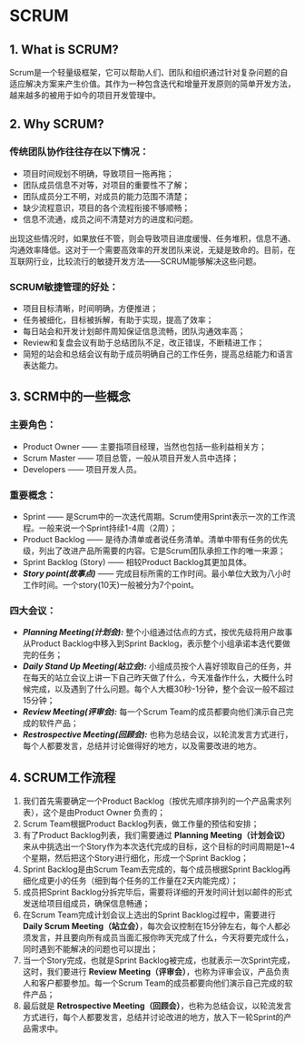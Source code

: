 # SCRUM
## 1. What is SCRUM?
  Scrum是一个轻量级框架，它可以帮助人们、团队和组织通过针对复杂问题的自适应解决方案来产生价值。其作为一种包含迭代和增量开发原则的简单开发方法，越来越多的被用于如今的项目开发管理中。
## 2. Why SCRUM?
### 传统团队协作往往存在以下情况：
* 项目时间规划不明确，导致项目一拖再拖；
* 团队成员信息不对等，对项目的重要性不了解；
* 团队成员分工不明，对成员的能力范围不清楚；
* 缺少流程意识，项目的各个流程衔接不够顺畅；
* 信息不流通，成员之间不清楚对方的进度和问题。

出现这些情况时，如果放任不管，则会导致项目进度缓慢、任务堆积，信息不通、沟通效率降低。这对于一个需要高效率的开发团队来说，无疑是致命的。目前，在互联网行业，比较流行的敏捷开发方法——SCRUM能够解决这些问题。

### SCRUM敏捷管理的好处：
* 项目目标清晰，时间明确，方便推进；
* 任务被细化，目标被拆解，有助于实现，提高了效率；
* 每日站会和开发计划邮件周知保证信息流畅，团队沟通效率高；
* Review和复盘会议有助于总结团队不足，改正错误，不断精进工作；
* 简短的站会和总结会议有助于成员明确自己的工作任务，提高总结能力和语言表达能力。

## 3. SCRM中的一些概念
### 主要角色：
* Product Owner —— 主要指项目经理，当然也包括一些利益相关方；
* Scrum Master —— 项目总管，一般从项目开发人员中选择；
* Developers —— 项目开发人员。

### 重要概念：
* Sprint —— 是Scrum中的一次迭代周期。Scrum使用Sprint表示一次的工作流程。一般来说一个Sprint持续1-4周（2周）；
* Product Backlog —— 是待办清单或者说任务清单。清单中带有任务的优先级，列出了改进产品所需要的内容。它是Scrum团队承担工作的唯一来源；
* Sprint Backlog (Story) —— 相较Product Backlog其更加具体。
* ***Story point(故事点)*** —— 完成目标所需的工作时间。最小单位大致为八小时工作时间。一个story(10天)一般被分为7个point。

### 四大会议：
* ***Planning Meeting(计划会):*** 整个小组通过估点的方式，按优先级将用户故事从Product Backlog中移入到Sprint Backlog，表示整个小组承诺本迭代要做完的任务；
* ***Daily Stand Up Meeting(站立会):*** 小组成员按个人喜好领取自己的任务，并在每天的站立会议上讲一下自己昨天做了什么，今天准备作什么，大概什么时候完成，以及遇到了什么问题。每个人大概30秒-1分钟，整个会议一般不超过15分钟；
* ***Review Meeting(评审会):*** 每一个Scrum Team的成员都要向他们演示自己完成的软件产品；
* ***Restrospective Meeting(回顾会):*** 也称为总结会议，以轮流发言方式进行，每个人都要发言，总结并讨论做得好的地方，以及需要改进的地方。

## 4. SCRUM工作流程
1. 我们首先需要确定一个Product Backlog（按优先顺序排列的一个产品需求列表），这个是由Product Owner 负责的；
2. Scrum Team根据Product Backlog列表，做工作量的预估和安排；
3. 有了Product Backlog列表，我们需要通过 **Planning Meeting（计划会议）** 来从中挑选出一个Story作为本次迭代完成的目标，这个目标的时间周期是1~4个星期，然后把这个Story进行细化，形成一个Sprint Backlog；
4. Sprint Backlog是由Scrum Team去完成的，每个成员根据Sprint Backlog再细化成更小的任务（细到每个任务的工作量在2天内能完成）；
5. 成员把Sprint Backlog分拆完毕后，需要将详细的开发时间计划以邮件的形式发送给项目组成员，确保信息畅通；
6. 在Scrum Team完成计划会议上选出的Sprint Backlog过程中，需要进行 **Daily Scrum Meeting（站立会）**，每次会议控制在15分钟左右，每个人都必须发言，并且要向所有成员当面汇报你昨天完成了什么，今天将要完成什么，同时遇到不能解决的问题也可以提出；
7. 当一个Story完成，也就是Sprint Backlog被完成，也就表示一次Sprint完成，这时，我们要进行 **Review Meeting（评审会）**，也称为评审会议，产品负责人和客户都要参加。每一个Scrum Team的成员都要向他们演示自己完成的软件产品；
8. 最后就是 **Retrospective Meeting（回顾会）**，也称为总结会议，以轮流发言方式进行，每个人都要发言，总结并讨论改进的地方，放入下一轮Sprint的产品需求中。
